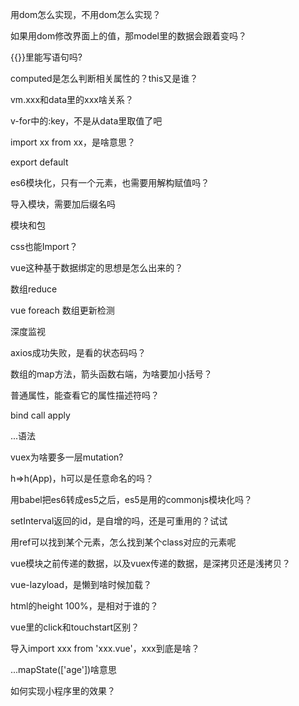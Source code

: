 
用dom怎么实现，不用dom怎么实现？

如果用dom修改界面上的值，那model里的数据会跟着变吗？

{{}}里能写语句吗?

computed是怎么判断相关属性的？this又是谁？

vm.xxx和data里的xxx啥关系？

v-for中的:key，不是从data里取值了吧

import xx from xx，是啥意思？

export default

es6模块化，只有一个元素，也需要用解构赋值吗？

导入模块，需要加后缀名吗

模块和包

css也能Import？

vue这种基于数据绑定的思想是怎么出来的？

数组reduce

vue foreach 数组更新检测

深度监视

axios成功失败，是看的状态码吗？


数组的map方法，箭头函数右端，为啥要加小括号？

普通属性，能查看它的属性描述符吗？


bind call apply


...语法

vuex为啥要多一层mutation?


h=>h(App)，h可以是任意命名的吗？



用babel把es6转成es5之后，es5是用的commonjs模块化吗？


setInterval返回的id，是自增的吗，还是可重用的？试试

用ref可以找到某个元素，怎么找到某个class对应的元素呢


vue模块之前传递的数据，以及vuex传递的数据，是深拷贝还是浅拷贝？

vue-lazyload，是懒到啥时候加载？

html的height 100%，是相对于谁的？

vue里的click和touchstart区别？

导入import xxx from 'xxx.vue'，xxx到底是啥？

...mapState(['age'])啥意思


如何实现小程序里<block>的效果？













